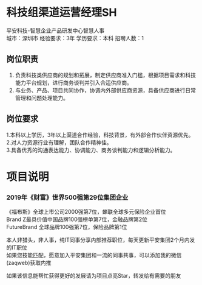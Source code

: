 # 科技组渠道运营经理SH
平安科技-智慧企业产品研发中心智慧人事  
城市：深圳市 经验要求：3年 学历要求：本科  招聘人数：1

## 岗位职责
1. 负责科技类供应商的规划和拓展，制定供应商准入门槛，根据项目需求和科技能力平台规划，进行商务谈判并引入合适供应商。   
2. 与业务、产品、项目共同协作，协调内外部供应商资源，具备供应商进行日常管理和问题处理能力。

## 岗位要求
1.本科以上学历，3年以上渠道合作经验，科技背景，有外部合作伙伴资源优先。   
2.对人力资源行业有理解，团队合作精神佳。   
3.具备优秀的沟通表达能力、协调能力、商务谈判能力和逻辑分析能力。

# 项目说明

### 2019年《财富》世界500强第29位集团企业
《福布斯》全球上市公司2000强第7位，蝉联全球多元保险企业首位  
Brand Z最具价值中国品牌100强榜单第7位，金融品牌第2位  
FutureBrand 全球品牌100强第7位，保险品牌第1位

本人非猎头，非人事，纯IT同事分享内部推荐职位，每天更新平安集团2个月内发的IT职位  
如果您技能匹配，愿意加入平安集团和一流的同事共事，可以添加我的微信(zaqweb)获取内推 

如果该信息能帮忙获得更好的发展请为项目点亮Star，转发给有需要的朋友




